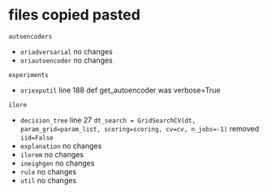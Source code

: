 # files copied pasted

`autoencoders`
- `oriadversarial` no changes
- `oriautoencoder` no changes

`experiments`
- `oriexputil`
    line 188 def get_autoencoder was verbose=True

`ilore`
- `decision_tree`
    line 27 `dt_search = GridSearchCV(dt, param_grid=param_list, scoring=scoring, cv=cv, n_jobs=-1)` removed `iid=False`
- `explanation` no changes
- `ilorem` no changes
- `ineighgen` no changes
- `rule` no changes
- `util` no changes

